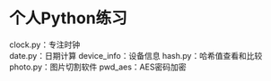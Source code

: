 # 个人Python练习
clock.py：专注时钟<br>
date.py：日期计算
device_info：设备信息
hash.py：哈希值查看和比较
photo.py：图片切割软件
pwd_aes：AES密码加密
